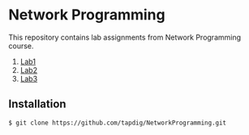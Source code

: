 # Network Programming
This repository contains lab assignments from Network Programming course.

1. [Lab1](https://github.com/tapdig/NetworkProgramming/tree/master/Lab1)
2. [Lab2](https://github.com/tapdig/NetworkProgramming/tree/master/Lab2)
3. [Lab3](https://github.com/tapdig/NetworkProgramming/tree/master/Lab3)

## Installation
``` console
$ git clone https://github.com/tapdig/NetworkProgramming.git
```

